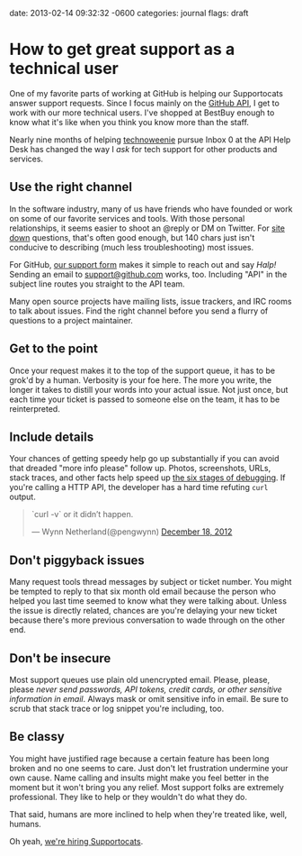 date: 2013-02-14 09:32:32 -0600
categories: journal
flags: draft

# How to get great support as a technical user

One of my favorite parts of working at GitHub is helping our Supportocats
answer support requests. Since I focus mainly on the [GitHub API][API], I get
to work with our more technical users. I've shopped at BestBuy enough to know
what it's like when you think you know more than the staff.

Nearly nine months of helping [technoweenie][] pursue Inbox 0 at the API Help
Desk has changed the way I _ask_ for tech support for other products and
services.

## Use the right channel

In the software industry, many of us have friends who have founded or work on
some of our favorite services and tools. With those personal relationships, it
seems easier to shoot an @reply or DM on Twitter. For [site down][status]
questions, that's often good enough, but 140 chars just isn't conducive to
describing (much less troubleshooting) most issues.

For GitHub, [our support form][form] makes it simple to reach out and say
_Halp!_ Sending an email to support@github.com works, too. Including "API" in
the subject line routes you straight to the API team.

Many open source projects have mailing lists, issue trackers, and IRC
rooms to talk about issues. Find the right channel before you send a flurry of
questions to a project maintainer.

## Get to the point

Once your request makes it to the top of the support queue, it has to
be grok'd by a human. Verbosity is your foe here. The more you write, the
longer it takes to distill your words into your actual issue. Not just once,
but each time your ticket is passed to someone else on the team, it has to be
reinterpreted.

## Include details

Your chances of getting speedy help go up substantially if you can avoid that
dreaded "more info please" follow up. Photos, screenshots, URLs, stack traces,
and other facts help speed up [the six stages of debugging][stages]. If you're
calling a HTTP API, the developer has a hard time refuting `curl` output.

<blockquote class="twitter-tweet"><p>`curl -v` or it didn’t happen.</p>&mdash;
Wynn Netherland(@pengwynn) <a
href="https://twitter.com/pengwynn/status/281151555158278145">December 18,
2012</a></blockquote>


## Don't piggyback issues

Many request tools thread messages by subject or ticket number. You might be
tempted to reply to that six month old email because the person who helped you
last time seemed to know what they were talking about. Unless the issue is
directly related, chances are you're delaying your new ticket because there's
more previous conversation to wade through on the other end.

## Don't be insecure

Most support queues use plain old unencrypted email. Please, please, please
_never send passwords, API tokens, credit cards, or other sensitive information
in email_. Always mask or omit sensitive info in email. Be sure to scrub that
stack trace or log snippet you're including, too.

## Be classy

You might have justified rage because a certain feature has been long broken
and no one seems to care. Just don't let frustration undermine your own cause.
Name calling and insults might make you feel better in the moment but it won't
bring you any relief. Most support folks are extremely professional. They like
to help or they wouldn't do what they do.

That said, humans are more inclined to help when they're treated like, well, humans.

Oh yeah, [we're hiring Supportocats][hiring].


[API]: http://developer.github.com
[status]: https://status.github.com
[stages]: http://plasmasturm.org/log/6debug/
[technoweenie]: https://twitter.com/technoweenie
[form]: https://github.com/support
[hiring]: https://jobs.github.com/companies/GitHub
